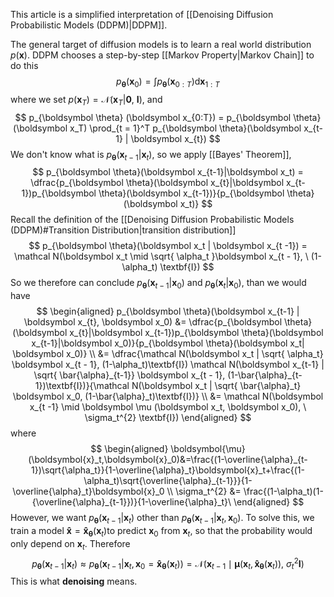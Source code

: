This article is a simplified interpretation of [[Denoising Diffusion Probabilistic Models (DDPM)|DDPM]].

The general target of diffusion models is to learn a real world distribution $p(\boldsymbol x)$. DDPM chooses a step-by-step [[Markov Property|Markov Chain]] to do this
$$
p_{\boldsymbol \theta}(\boldsymbol x_0) = \int p_{\boldsymbol \theta}(\boldsymbol x_{0:T}) \mathrm{d}\boldsymbol x_{1:T}
$$
where we set $p(\boldsymbol x_T)= \mathcal N(\boldsymbol x_T | \boldsymbol 0, \ \textbf{I})$, and 
$$
p_{\boldsymbol \theta} (\boldsymbol x_{0:T}) = p_{\boldsymbol \theta}(\boldsymbol x_T) \prod_{t = 1}^T p_{\boldsymbol \theta}(\boldsymbol x_{t-1} | \boldsymbol x_{t}) 
$$
We don't know what is $p_{\boldsymbol \theta}(\boldsymbol x_{t-1}|\boldsymbol x_t)$, so we apply [[Bayes' Theorem]],
$$
p_{\boldsymbol \theta}(\boldsymbol x_{t-1}|\boldsymbol x_t) = \dfrac{p_{\boldsymbol \theta}(\boldsymbol x_{t}|\boldsymbol x_{t-1})p_{\boldsymbol \theta}(\boldsymbol x_{t-1})}{p_{\boldsymbol \theta}(\boldsymbol x_t)}
$$
Recall the definition of the [[Denoising Diffusion Probabilistic Models (DDPM)#Transition Distribution|transition distribution]]
$$
p_{\boldsymbol \theta}(\boldsymbol x_t | \boldsymbol x_{t  -1}) = \mathcal N(\boldsymbol x_t \mid \sqrt{ \alpha_t }\boldsymbol x_{t - 1}, \ (1-\alpha_t) \textbf{I})
$$
So we therefore can conclude $p_{\boldsymbol \theta}(\boldsymbol x_{t-1}|\boldsymbol x_0)$ and $p_{\boldsymbol \theta}(\boldsymbol x_t|\boldsymbol x_0)$, than we would have
$$
\begin{aligned}
p_{\boldsymbol \theta}(\boldsymbol x_{t-1} | \boldsymbol x_{t}, \boldsymbol x_0) &= \dfrac{p_{\boldsymbol \theta}(\boldsymbol x_{t}|\boldsymbol x_{t-1})p_{\boldsymbol \theta}(\boldsymbol x_{t-1}|\boldsymbol x_0)}{p_{\boldsymbol \theta}(\boldsymbol x_t| \boldsymbol x_0)} \\
&= \dfrac{\mathcal N(\boldsymbol x_t | \sqrt{ \alpha_t} \boldsymbol x_{t - 1}, (1-\alpha_t)\textbf{I}) \mathcal N(\boldsymbol x_{t-1} | \sqrt{ \bar{\alpha}_{t-1}} \boldsymbol x_{t - 1}, (1-\bar{\alpha}_{t-1})\textbf{I})}{\mathcal N(\boldsymbol x_t | \sqrt{ \bar{\alpha}_t} \boldsymbol x_0, (1-\bar{\alpha}_t)\textbf{I})} \\
&= \mathcal N(\boldsymbol x_{t -1} \mid \boldsymbol \mu (\boldsymbol x_t, \boldsymbol x_0), \ \sigma_t^{2} \textbf{I})
\end{aligned}
$$
where
$$
\begin{aligned}
\boldsymbol{\mu}(\boldsymbol{x}_t,\boldsymbol{x}_0)&=\frac{(1-\overline{\alpha}_{t-1})\sqrt{\alpha_t}}{1-\overline{\alpha}_t}\boldsymbol{x}_t+\frac{(1-\alpha_t)\sqrt{\overline{\alpha}_{t-1}}}{1-\overline{\alpha}_t}\boldsymbol{x}_0 \\
\sigma_t^{2} &= \frac{(1-\alpha_t)(1-{\overline{\alpha}_{t-1}})}{1-\overline{\alpha}_t}\
\end{aligned}
$$
However, we want $p_{\boldsymbol \theta}(\boldsymbol x_{t-1}|\boldsymbol x_t)$ other than $p_{\boldsymbol \theta}(\boldsymbol x_{t-1}|\boldsymbol x_t,\boldsymbol x_0)$. To solve this, we train a model $\boldsymbol {\hat{x}} = \boldsymbol {\hat{x}}_{\boldsymbol \theta}(\boldsymbol x_t)$to predict $\boldsymbol x_0$ from $\boldsymbol x_t$, so that the probability would only depend on $\boldsymbol x_t$. Therefore
$$
p_{\boldsymbol \theta}(\boldsymbol x_{t-1}|\boldsymbol x_t) \approx p_{\boldsymbol \theta}(\boldsymbol x_{t-1}| \boldsymbol x_t, \boldsymbol x_0 = \boldsymbol {\hat{x}}_{\boldsymbol \theta}(\boldsymbol x_t)) = \mathcal N(\boldsymbol x_{t -1} \mid \boldsymbol \mu (\boldsymbol x_t, \boldsymbol {\hat{x}}_{\boldsymbol \theta}(\boldsymbol x_t)), \ \sigma_t^{2} \textbf{I})
$$
This is what **denoising** means.
